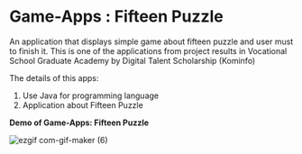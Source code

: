 # Game-Apps : Fifteen Puzzle
An application that displays simple game about fifteen puzzle and user must to finish it. This is one of the applications from project results in Vocational School Graduate Academy by Digital Talent Scholarship (Kominfo)

The details of this apps:

1. Use Java for programming language
2. Application about Fifteen Puzzle


<b> Demo of Game-Apps: Fifteen Puzzle </b> 

![ezgif com-gif-maker (6)](https://user-images.githubusercontent.com/89477206/199470974-82486763-546b-4d60-9244-664e0874f737.gif)

